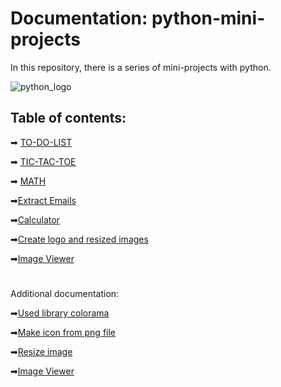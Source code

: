 # Documentation: python-mini-projects
In this repository, there is a series of mini-projects with python.

![python_logo](https://logos-world.net/wp-content/uploads/2021/10/Python-Logo.png)

## Table of contents:

➡ [TO-DO-LIST](https://github.com/GeorgiDN/python-mini-projects/tree/main/TO_DO_LIST)

➡ [TIC-TAC-TOE](https://github.com/GeorgiDN/python-mini-projects/tree/main/TIC_TAC_TOE)

➡ [MATH](https://github.com/GeorgiDN/python-mini-projects/tree/main/MATH)

➡[Extract Emails](https://github.com/GeorgiDN/python-mini-projects/tree/main/Extract_emails)

➡[Calculator](https://github.com/GeorgiDN/python-mini-projects/tree/main/Calculator)

➡[Create logo and resized images](https://github.com/GeorgiDN/python-mini-projects/tree/main/Create%20logo%20and%20resized%20images)

➡[Image Viewer](https://github.com/GeorgiDN/python-mini-projects/tree/main/Image%20Viewer)







 #
 Additional documentation:
 
➡[Used library colorama](https://pypi.org/project/colorama/)

➡[Make icon from png file](https://www.geeksforgeeks.org/convert-png-to-ico-with-pillow-in-python/)

➡[Resize image](https://imagekit.io/blog/image-resizing-in-python/)

➡[Image Viewer](https://www.geeksforgeeks.org/image-viewer-app-in-python-using-tkinter/)


